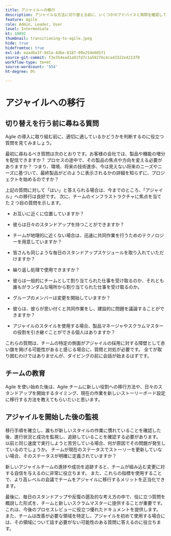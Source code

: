 ```yaml
---
title: アジャイルへの移行
description: アジャイルな方法に切り替える前に、いくつかのアドバイスと質問を確認してください。
feature: Agile
role: Admin, Leader, User
level: Intermediate
kt: 10892
thumbnail: transitioning-to-agile.jpeg
hide: true
hidefromtoc: true
exl-id: eaad6a3f-9d1a-4dbe-8187-09e25de605f1
source-git-commit: f3e354ead1a01fd7c1a58276c4ca43322e4213f0
workflow-type: tm+mt
source-wordcount: '554'
ht-degree: 0%

---
```


# アジャイルへの移行

## 切り替えを行う前に尋ねる質問

Agile の導入に取り組む前に、適切に適しているかどうかを判断するのに役立つ質問を見てみましょう。

最初に尋ねるべき質問は次のとおりです。お客様の会社では、製品や機能の増分を配信できますか？ プロセスの途中で、その製品の焦点や方向を変える必要がありますか？ つまり、環境、将来の技術進歩、今は見えない将来のニーズやニーズに基づいて、最終製品がどのように表示されるかの詳細を知らずに、プロジェクトを始めるのですか？

上記の質問に対して「はい」と答えられる場合は、今までのところ、「アジャイル」への移行は良好です。 次に、チームのインフラストラクチャに焦点を当てた 2 つ目の質問を示します。

* お互いに近くに位置していますか？

* 彼らは日々のスタンドアップを持つことができますか？

* チームが地理的に近くない場合は、迅速に共同作業を行うためのテクノロジーを用意していますか？

* 皆さんも同じような毎日のスタンドアップスケジュールを取り入れていただけますか？

* 繰り返し処理で使用できますか？

* 彼らは一般的にチームとして割り当てられた仕事を受け取るのか、それとも誰もがランダムな場所から割り当てられた仕事を受け取るのか。

* グループのメンバーは変更を開始していますか？

* 彼らは、彼らが思い付くと共同作業をし、建設的に問題を議論することができますか？

* アジャイルのスタイルを使用する場合、製品マネージャやスクラムマスターの役割を引き継ぐことができる個人はありますか？


これらの質問は、チームの特定の側面がアジャイルの採用に対する障壁として赤い旗を掲げる可能性があると感じる場合に、質問と対処が必要です。 全てが取り囲むわけではありませんが、ダイビングの前に会話が始まるはずです。


## チームの教育

Agile を使い始めた後は、Agile チームに新しい役割への移行方法や、日々のスタンドアップを開始するタイミング、現在の作業を新しいストーリーボード設定に移行する方法を教えてもらいたいと思います。


## アジャイルを開始した後の監視

移行手順を確立し、誰もが新しいスタイルの作業に慣れていることを確認した後、進行状況と成功を監視し、追跡していることを確認する必要があります。 以前と同じ速度で実行しようと苦労している場合、何が原因でその問題が発生しているのでしょうか。 チームが現在のステータスでストーリーを更新していない場合、そのステータスが明確に定義されていますか？

新しいアジャイルチームの進捗や成功を追跡すると、チームが組み込む変更に対する自信を与えるのに非常に役立ちます。 また、これらの指標を使用することで、より高レベルの会議でチームをアジャイルに移行するメリットを正当化できます。

最後に、毎日のスタンドアップや反復の遡及的な考え方の中で、役に立つ質問を概説した形式を、チームと新しいスクラムマスターに提供することが重要です。 これは、今後のプロセスレビューに役立つ優れたドキュメントを提供します。 また、チームは改善が必要な領域を特定し、アジャイルを初めて使用する場合には、その領域について話す必要がない可能性のある質問に答えるのに役立ちます。
